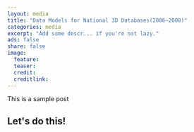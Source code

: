 ```yaml
---
layout: media
title: "Data Models for National 3D Databases(2006~2008)"
categories: media
excerpt: "Add some descr... if you're not lazy."
ads: false
share: false
image:
  feature: 
  teaser: 
  credit: 
  creditlink: 
---
```


This is a sample post 

## Let's do this!
